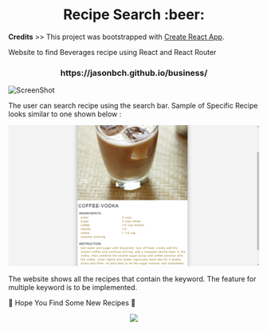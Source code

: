 <h1 align="center"><b>Recipe Search :beer:</b></h1> 

**Credits** >> This project was bootstrapped with [Create React App](https://github.com/facebook/create-react-app).  

Website to find Beverages recipe using React and React Router 

<h3 align="center"> <b> https://jasonbch.github.io/business/  </b> </h3>


![ScreenShot](https://i.imgur.com/YPBcRvT.png "ScreenShot")


The user can search recipe using the search bar.
Sample of Specific Recipe looks similar to one shown below :

<img src="misc_images/CoffeVodkaRecipe.png">


The website shows all the recipes that contain the keyword.
The feature for multiple keyword is to be implemented.

:beer: Hope You Find Some New Recipes :beers:

<p align="center"><img src="https://media.giphy.com/media/8Iv5lqKwKsZ2g/giphy.gif" width=400></p>